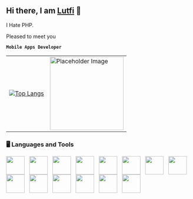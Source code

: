 ## Hi there, I am [Lutfi](https://www.instagram.com/lutfiseptian10/?hl=id) 👋

I Hate PHP.

Pleased to meet you

**`Mobile Apps Developer`**

<table>
  <tr>
    <td>
      <a href="https://github.com/lutfiseptian">
        <img align="center" src="https://github-readme-stats.vercel.app/api/top-langs/?username=lutfiseptian&layout=compact" alt="Top Langs" />
      </a>
    </td>
    <td>
      <img align="center" width="200" height="200" src="[https://via.placeholder.com/200](https://images-wixmp-ed30a86b8c4ca887773594c2.wixmp.com/f/04267be3-bbaf-4f56-b4a0-3d7d6bdc1d32/di0vsps-bce3fc16-45df-4114-93dd-676f7834bd36.jpg?token=eyJ0eXAiOiJKV1QiLCJhbGciOiJIUzI1NiJ9.eyJzdWIiOiJ1cm46YXBwOjdlMGQxODg5ODIyNjQzNzNhNWYwZDQxNWVhMGQyNmUwIiwiaXNzIjoidXJuOmFwcDo3ZTBkMTg4OTgyMjY0MzczYTVmMGQ0MTVlYTBkMjZlMCIsIm9iaiI6W1t7InBhdGgiOiJcL2ZcLzA0MjY3YmUzLWJiYWYtNGY1Ni1iNGEwLTNkN2Q2YmRjMWQzMlwvZGkwdnNwcy1iY2UzZmMxNi00NWRmLTQxMTQtOTNkZC02NzZmNzgzNGJkMzYuanBnIn1dXSwiYXVkIjpbInVybjpzZXJ2aWNlOmZpbGUuZG93bmxvYWQiXX0.ANM8T2a7jLTS-yzXAAtHJMfxtJvkOSEr_uU9WplWQrQ)" alt="Placeholder Image" />
    </td>
  </tr>
</table>

### 🖥️ Languages and Tools
<img align="left" width="50" height="50" style="padding-right:10px" src="https://cdn.jsdelivr.net/gh/devicons/devicon/icons/dart/dart-original.svg">
<img align="left" width="50" height="50" style="padding-right:10px" src="https://cdn.jsdelivr.net/gh/devicons/devicon/icons/androidstudio/androidstudio-original.svg">
<img align="left" width="50" height="50" style="padding-right:10px" src="https://cdn.jsdelivr.net/gh/devicons/devicon/icons/java/java-original-wordmark.svg">
<img align="left" width="50" height="50" style="padding-right:10px" src="https://cdn.jsdelivr.net/gh/devicons/devicon/icons/github/github-original-wordmark.svg">
<img align="left" width="50" height="50" style="padding-right:10px" src="https://cdn.jsdelivr.net/gh/devicons/devicon/icons/git/git-original.svg">
<img align="left" width="50" height="50" style="padding-right:10px" src="https://cdn.jsdelivr.net/gh/devicons/devicon/icons/flutter/flutter-original.svg">
<img align="left" width="50" height="50" style="padding-right:10px" src="https://cdn.jsdelivr.net/gh/devicons/devicon/icons/kotlin/kotlin-original.svg">
<img align="left" width="50" height="50" style="padding-right:10px" src="https://cdn.jsdelivr.net/gh/devicons/devicon/icons/mysql/mysql-original.svg">
<img align="left" width="50" height="50" style="padding-right:10px" src="https://cdn.jsdelivr.net/gh/devicons/devicon/icons/android/android-original.svg">
<img align="left" width="50" height="50" style="padding-right:10px" src="https://cdn.jsdelivr.net/gh/devicons/devicon/icons/apple/apple-original.svg">
<img align="left" width="50" height="50" style="padding-right:10px" src="https://cdn.jsdelivr.net/gh/devicons/devicon/icons/gradle/gradle-plain.svg">
<img align="left" width="50" height="50" style="padding-right:10px" src="https://cdn.jsdelivr.net/gh/devicons/devicon/icons/windows8/windows8-original.svg">
<img align="left" width="50" height="50" style="padding-right:10px" src="https://cdn.jsdelivr.net/gh/devicons/devicon/icons/slack/slack-original.svg">
<img align="left" width="50" height="50" style="padding-right:10px" src="https://cdn.jsdelivr.net/gh/devicons/devicon/icons/jira/jira-original.svg">
